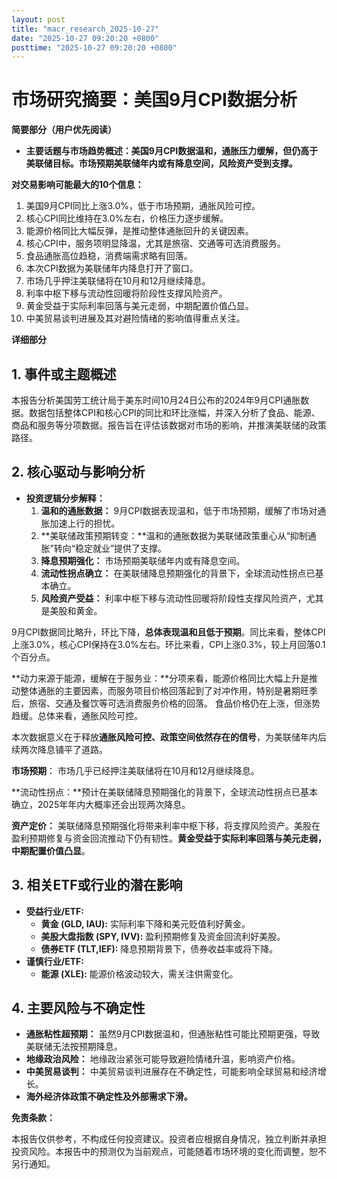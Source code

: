 ```yaml
---
layout: post
title: "macr_research_2025-10-27"
date: "2025-10-27 09:20:20 +0800"
posttime: "2025-10-27 09:20:20 +0800"
---
```


# 市场研究摘要：美国9月CPI数据分析

**简要部分（用户优先阅读）**

*   **主要话题与市场趋势概述：美国9月CPI数据温和，通胀压力缓解，但仍高于美联储目标。市场预期美联储年内或有降息空间，风险资产受到支撑。**

**对交易影响可能最大的10个信息：**

1.  美国9月CPI同比上涨3.0%，低于市场预期，通胀风险可控。
2.  核心CPI同比维持在3.0%左右，价格压力逐步缓解。
3.  能源价格同比大幅反弹，是推动整体通胀回升的关键因素。
4.  核心CPI中，服务项明显降温，尤其是旅宿、交通等可选消费服务。
5.  食品通胀高位趋稳，消费端需求略有回落。
6.  本次CPI数据为美联储年内降息打开了窗口。
7.  市场几乎押注美联储将在10月和12月继续降息。
8.  利率中枢下移与流动性回暖将阶段性支撑风险资产。
9.  黄金受益于实际利率回落与美元走弱，中期配置价值凸显。
10. 中美贸易谈判进展及其对避险情绪的影响值得重点关注。

**详细部分**

## 1. 事件或主题概述

本报告分析美国劳工统计局于美东时间10月24日公布的2024年9月CPI通胀数据。数据包括整体CPI和核心CPI的同比和环比涨幅，并深入分析了食品、能源、商品和服务等分项数据。报告旨在评估该数据对市场的影响，并推演美联储的政策路径。

## 2. 核心驱动与影响分析

* **投资逻辑分步解释：**
    1. **温和的通胀数据：** 9月CPI数据表现温和，低于市场预期，缓解了市场对通胀加速上行的担忧。
    2. **美联储政策预期转变：**温和的通胀数据为美联储政策重心从“抑制通胀”转向“稳定就业”提供了支撑。
    3. **降息预期强化：** 市场预期美联储年内或有降息空间。
    4. **流动性拐点确立：** 在美联储降息预期强化的背景下，全球流动性拐点已基本确立。
    5. **风险资产受益：** 利率中枢下移与流动性回暖将阶段性支撑风险资产，尤其是美股和黄金。

9月CPI数据同比略升，环比下降，**总体表现温和且低于预期**。同比来看，整体CPI上涨3.0%，核心CPI保持在3.0%左右。环比来看，CPI上涨0.3%，较上月回落0.1个百分点。

**动力来源于能源，缓解在于服务业：**分项来看，能源价格同比大幅上升是推动整体通胀的主要因素，而服务项目价格回落起到了对冲作用，特别是暑期旺季后，旅宿、交通及餐饮等可选消费服务价格的回落。  食品价格仍在上涨，但涨势趋缓。总体来看，通胀风险可控。

本次数据意义在于释放**通胀风险可控、政策空间依然存在的信号**，为美联储年内后续两次降息铺平了道路。

**市场预期**： 市场几乎已经押注美联储将在10月和12月继续降息。

**流动性拐点：**预计在美联储降息预期强化的背景下，全球流动性拐点已基本确立，2025年年内大概率还会出现两次降息。

**资产定价：**  美联储降息预期强化将带来利率中枢下移，将支撑风险资产。美股在盈利预期修复与资金回流推动下仍有韧性。**黄金受益于实际利率回落与美元走弱，中期配置价值凸显**。

## 3. 相关ETF或行业的潜在影响

*   **受益行业/ETF:**
    *   **黄金 (GLD, IAU):** 实际利率下降和美元贬值利好黄金。
    *   **美股大盘指数 (SPY, IVV):** 盈利预期修复及资金回流利好美股。
    *   **债券ETF (TLT,IEF):**  降息预期背景下，债券收益率或将下降。
*   **谨慎行业/ETF:**
    *   **能源 (XLE):**  能源价格波动较大，需关注供需变化。

## 4. 主要风险与不确定性

*   **通胀粘性超预期：** 虽然9月CPI数据温和，但通胀粘性可能比预期更强，导致美联储无法按预期降息。
*   **地缘政治风险：** 地缘政治紧张可能导致避险情绪升温，影响资产价格。
*   **中美贸易谈判：** 中美贸易谈判进展存在不确定性，可能影响全球贸易和经济增长。
*   **海外经济体政策不确定性及外部需求下滑。**

**免责条款：**

本报告仅供参考，不构成任何投资建议。投资者应根据自身情况，独立判断并承担投资风险。本报告中的预测仅为当前观点，可能随着市场环境的变化而调整，恕不另行通知。